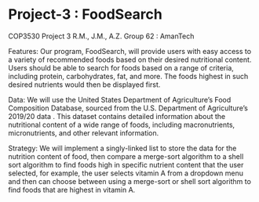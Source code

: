 # Project-3 : FoodSearch
COP3530 Project 3 R.M., J.M., A.Z.
Group 62 : AmanTech




Features: Our program, FoodSearch, will provide users with easy access to a variety of
recommended foods based on their desired nutritional content. Users should be able to search
for foods based on a range of criteria, including protein, carbohydrates, fat, and more. The foods
highest in such desired nutrients would then be displayed first.

Data: We will use the United States Department of Agriculture’s Food Composition Database,
sourced from the U.S. Department of Agriculture’s 2019/20 data . This dataset contains detailed
information about the nutritional content of a wide range of foods, including macronutrients,
micronutrients, and other relevant information.

Strategy: We will implement a singly-linked list to store the data for the nutrition content of food,
then compare a merge-sort algorithm to a shell sort algorithm to find foods high in specific
nutrient content that the user selected, for example, the user selects vitamin A from a dropdown
menu and then can choose between using a merge-sort or shell sort algorithm to find foods that
are highest in vitamin A.
